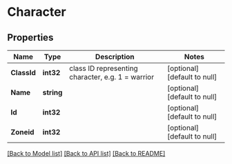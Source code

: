 # Character

## Properties
Name | Type | Description | Notes
------------ | ------------- | ------------- | -------------
**ClassId** | **int32** | class ID representing character, e.g. 1 &#x3D; warrior | [optional] [default to null]
**Name** | **string** |  | [optional] [default to null]
**Id** | **int32** |  | [optional] [default to null]
**Zoneid** | **int32** |  | [optional] [default to null]

[[Back to Model list]](../README.md#documentation-for-models) [[Back to API list]](../README.md#documentation-for-api-endpoints) [[Back to README]](../README.md)


